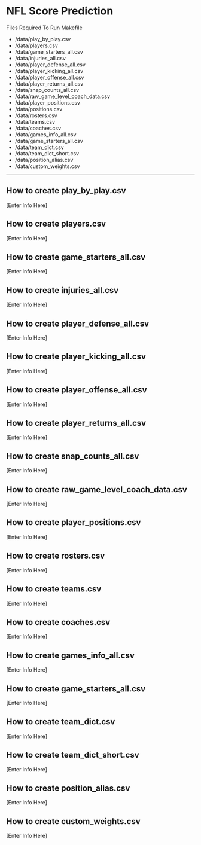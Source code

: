 # NFL Score Prediction

Files Required To Run Makefile

- /data/play_by_play.csv
- /data/players.csv
- /data/game_starters_all.csv
- /data/injuries_all.csv
- /data/player_defense_all.csv
- /data/player_kicking_all.csv
- /data/player_offense_all.csv
- /data/player_returns_all.csv
- /data/snap_counts_all.csv
- /data/raw_game_level_coach_data.csv
- /data/player_positions.csv
- /data/positions.csv
- /data/rosters.csv
- /data/teams.csv
- /data/coaches.csv
- /data/games_info_all.csv
- /data/game_starters_all.csv
- /data/team_dict.csv
- /data/team_dict_short.csv
- /data/position_alias.csv
- /data/custom_weights.csv

___
## How to create play_by_play.csv
[Enter Info Here]

## How to create players.csv
[Enter Info Here]

## How to create game_starters_all.csv
[Enter Info Here]

## How to create injuries_all.csv
[Enter Info Here]

## How to create player_defense_all.csv
[Enter Info Here]

## How to create player_kicking_all.csv
[Enter Info Here]

## How to create player_offense_all.csv
[Enter Info Here]

## How to create player_returns_all.csv
[Enter Info Here]

## How to create snap_counts_all.csv
[Enter Info Here]

## How to create raw_game_level_coach_data.csv
[Enter Info Here]

## How to create player_positions.csv
[Enter Info Here]

## How to create rosters.csv
[Enter Info Here]

## How to create teams.csv
[Enter Info Here]

## How to create coaches.csv
[Enter Info Here]

## How to create games_info_all.csv
[Enter Info Here]

## How to create game_starters_all.csv
[Enter Info Here]

## How to create team_dict.csv
[Enter Info Here]

## How to create team_dict_short.csv
[Enter Info Here]

## How to create position_alias.csv
[Enter Info Here]

## How to create custom_weights.csv
[Enter Info Here]
